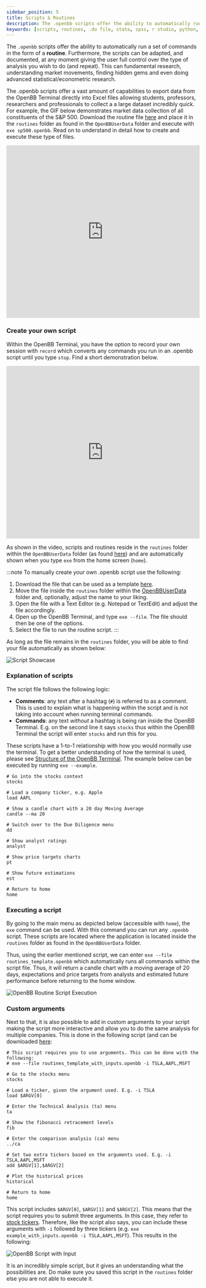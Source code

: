 ```yaml
---
sidebar_position: 5
title: Scripts & Routines
description: The .openbb scripts offer the ability to automatically run a set of commands in the form of a **routine**. Furthermore, the scripts can be adapted, and documented, at any moment giving the user full control over the type of analysis you wish to do (and repeat). This can fundamental research, understanding market movements, finding hidden gems and even doing advanced statistical/econometric research.
keywords: [scripts, routines, .do file, stata, spss, r studio, python, automation, data collection, aggregation, script, routine, openbb terminal]
---
```

The `.openbb` scripts offer the ability to automatically run a set of commands in the form of a **routine**. Furthermore, the scripts can be adapted, and documented, at any moment giving the user full control over the type of analysis you wish to do (and repeat). This can fundamental research, understanding market movements, finding hidden gems and even doing advanced statistical/econometric research. 

The .openbb scripts offer a vast amount of capabilities to export data from the OpenBB Terminal directly into Excel files allowing students, professors, researchers and professionals to collect a a large dataset incredibly quick. For example, the GIF below demonstrates market data collection of all constituents of the S&P 500. Download the routine file [here](https://www.dropbox.com/s/3w8jgtzl0yoq9o9/sp500.openbb?dl=0) and place it in the `routines` folder as found in the `OpenBBUserData` folder and execute with `exe sp500.openbb`. Read on to understand in detail how to create and execute these type of files.

<iframe width="100%" height="450" src="https://www.youtube.com/embed/mKdXGEkgdOM" title="YouTube video player" frameborder="0" allow="accelerometer; autoplay; clipboard-write; encrypted-media; gyroscope; picture-in-picture; web-share" allowfullscreen></iframe>

### Create your own script

Within the OpenBB Terminal, you have the option to record your own session with `record` which converts any commands you run in an .openbb script until you type `stop`. Find a short demonstration below.

<iframe width="100%" height="450" src="https://www.youtube.com/embed/dT_CcnyOpXQ" title="YouTube video player" frameborder="0" allow="accelerometer; autoplay; clipboard-write; encrypted-media; gyroscope; picture-in-picture; web-share" allowfullscreen></iframe>

As shown in the video, scripts and routines reside in the `routines` folder within the `OpenBBUserData` folder (as found [here](https://docs.openbb.co/terminal/guides/advanced/data)) and are automatically shown when you type `exe` from the home screen (`home`).

:::note To manually create your own .openbb script use the following:
1. Download the file that can be used as a template [here](https://www.dropbox.com/s/73g9qx9xgtbb2ec/routines_template.openbb?dl=0).
2. Move the file inside the `routines` folder within the [OpenBBUserData](https://docs.openbb.co/terminal/guides/advanced/data) folder and, optionally, adjust the name to your liking.
3. Open the file with a Text Editor (e.g. Notepad or TextEdit) and adjust the file accordingly.
4. Open up the OpenBB Terminal, and type `exe --file`. The file should then be one of the options.
5. Select the file to run the routine script.
:::

As long as the file remains in the `routines` folder, you will be able to find your file automatically as shown below:

![Script Showcase](https://user-images.githubusercontent.com/46355364/213746605-53cfeb46-13f2-4550-b0fd-9de8a6d06bf1.png)

### Explanation of scripts

The script file follows the following logic:

- **Comments**: any text after a hashtag (`#`) is referred to as a comment. This is used to explain what is happening within the script and is not taking into account when running terminal commands.
- **Commands**: any text *without* a hashtag is being ran inside the OpenBB Terminal. E.g. on the second line it says `stocks` thus within the OpenBB Terminal the script will enter `stocks` and run this for you.

These scripts have a 1-to-1 relationship with how you would normally use the terminal. To get a better understanding of how the terminal is used, please see <a href="https://docs.openbb.co/terminal/guides/basics" target="_blank" rel="noreferrer noopener">Structure of the OpenBB Terminal</a>. The example below can be executed by running `exe --example`.

```
# Go into the stocks context
stocks

# Load a company ticker, e.g. Apple
load AAPL

# Show a candle chart with a 20 day Moving Average
candle --ma 20

# Switch over to the Due Diligence menu
dd

# Show analyst ratings
analyst

# Show price targets charts
pt

# Show future estimations
est

# Return to home
home
```

### Executing a script

By going to the main menu as depicted below (accessible with `home`), the `exe` command can be used. With this command you can run any `.openbb` script. These scripts are located where the application is located inside the `routines` folder as found in the `OpenBBUserData` folder.

Thus, using the earlier mentioned script, we can enter `exe --file routines_template.openbb` which automatically runs all commands within the script file. Thus, it will return a candle chart with a moving average of 20 days, expectations and price targets from analysts and estimated future performance before returning to the home window.

![OpenBB Routine Script Execution](https://user-images.githubusercontent.com/46355364/213746495-6b38ab67-1d90-46b1-898f-9df1ce4063c0.png)

### Custom arguments

Next to that, it is also possible to add in custom arguments to your script making the script more interactive and allow you to do the same analysis for multiple companies. This is done in the following script (and can be downloaded [here](https://www.dropbox.com/s/usooz6y29r1xldb/routines_template_with_inputs.openbb?dl=0):

```
# This script requires you to use arguments. This can be done with the following:
# exe --file routines_template_with_inputs.openbb -i TSLA,AAPL,MSFT

# Go to the stocks menu
stocks

# Load a ticker, given the argument used. E.g. -i TSLA
load $ARGV[0]

# Enter the Technical Analysis (ta) menu
ta

# Show the fibonacci retracement levels
fib

# Enter the comparison analysis (ca) menu
../ca

# Set two extra tickers based on the arguments used. E.g. -i TSLA,AAPL,MSFT
add $ARGV[1],$ARGV[2]

# Plot the historical prices
historical

# Return to home
home
```

This script includes `$ARGV[0]`, `$ARGV[1]` and `$ARGV[2]`. This means that the script requires you to submit three arguments. In this case, they refer to <a href="https://www.investopedia.com/ask/answers/12/what-is-a-stock-ticker.asp" target="_blank" rel="noreferrer noopener">stock tickers</a>. Therefore, like the script also says, you can include these arguments with `-i` followed by three tickers (e.g. `exe example_with_inputs.openbb -i TSLA,AAPL,MSFT`). This results in the following:

![OpenBB Script with Input](https://user-images.githubusercontent.com/46355364/213747540-1907ffdb-1950-42a7-bb5b-8482777a9763.png)

It is an incredibly simple script, but it gives an understanding what the possibilities are. Do make sure you saved this script in the `routines` folder else you are not able to execute it.
